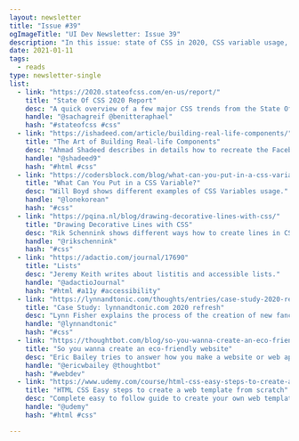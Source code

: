 ```yaml
---
layout: newsletter
title: "Issue #39"
ogImageTitle: "UI Dev Newsletter: Issue 39"
description: "In this issue: state of CSS in 2020, CSS variable usage, eco-friendly website, and more."
date: 2021-01-11
tags:
  - reads
type: newsletter-single
list:
  - link: "https://2020.stateofcss.com/en-us/report/"
    title: "State Of CSS 2020 Report"
    desc: "A quick overview of a few major CSS trends from the State Of CSS 2020 survey."
    handle: "@sachagreif @benitteraphael"
    hash: "#stateofcss #css"
  - link: "https://ishadeed.com/article/building-real-life-components/"
    title: "The Art of Building Real-life Components"
    desc: "Ahmad Shadeed describes in details how to recreate the Facebook Messenger's sidebar card and its versions."
    handle: "@shadeed9"
    hash: "#html #css"
  - link: "https://codersblock.com/blog/what-can-you-put-in-a-css-variable/"
    title: "What Can You Put in a CSS Variable?"
    desc: "Will Boyd shows different examples of CSS Variables usage."
    handle: "@lonekorean"
    hash: "#css"
  - link: "https://pqina.nl/blog/drawing-decorative-lines-with-css/"
    title: "Drawing Decorative Lines with CSS"
    desc: "Rik Schennink shows different ways how to create lines in CSS, including pseudo elements and SVG."
    handle: "@rikschennink"
    hash: "#css"
  - link: "https://adactio.com/journal/17690"
    title: "Lists"
    desc: "Jeremy Keith writes about listitis and accessible lists."
    handle: "@adactioJournal"
    hash: "#html #a11y #accessibility"
  - link: "https://lynnandtonic.com/thoughts/entries/case-study-2020-refresh/"
    title: "Case Study: lynnandtonic.com 2020 refresh"
    desc: "Lynn Fisher explains the process of the creation of new fancy on the homepage."
    handle: "@lynnandtonic"
    hash: "#css"
  - link: "https://thoughtbot.com/blog/so-you-wanna-create-an-eco-friendly-website"
    title: "So you wanna create an eco-friendly website"
    desc: "Eric Bailey tries to answer how you make a website or web app not-awful in ecology."
    handle: "@ericwbailey @thoughtbot"
    hash: "#webdev"
  - link: "https://www.udemy.com/course/html-css-easy-steps-to-create-a-web-template-from-scratch"
    title: "HTML CSS Easy steps to create a web template from scratch"
    desc: "Complete easy to follow guide to create your own web template using HTML and CSS Quick Crash course for beginners."
    handle: "@udemy"
    hash: "#html #css"

---
```

